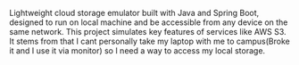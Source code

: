 Lightweight cloud storage emulator built with Java and Spring Boot, designed to run on local machine and be accessible from any device on the same network.
This project simulates key features of services like AWS S3. It stems from that I cant personally take my laptop with me to campus(Broke it and I use it via monitor) so I need a way to access my local storage.
